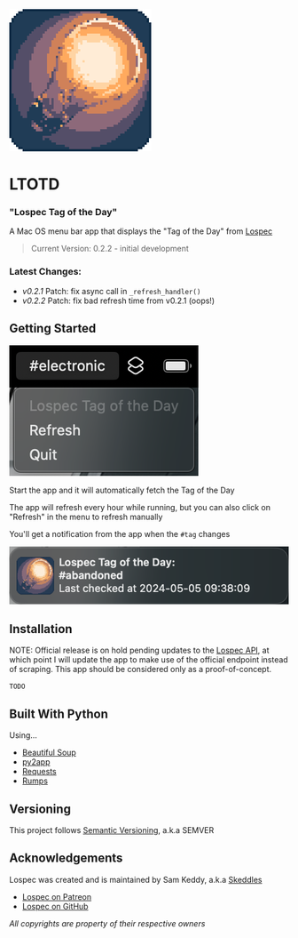 <img src="src/appicon.png" alt="app icon - a stylized pixel-art image of a lightbulb"/>

# LTOTD
### "Lospec Tag of the Day"

A Mac OS menu bar app that displays the "Tag of the Day" from [Lospec](https://lospec.com)

> Current Version: 0.2.2 - initial development

### Latest Changes:
- *v0.2.1* Patch: fix async call in `_refresh_handler()`
- *v0.2.2* Patch: fix bad refresh time from v0.2.1 (oops!)

## Getting Started

<img src="screenshots/main.png" alt="a screenshot of the main application menu" />

Start the app and it will automatically fetch the Tag of the Day

The app will refresh every hour while running, but you can also click on "Refresh" in the menu to refresh manually

You'll get a notification from the app when the `#tag` changes

<img src="screenshots/notification.png" alt="a screenshot of a typical notification from this app" />

## Installation

NOTE: Official release is on hold pending updates to the [Lospec API](https://lospec.com/palettes/api), at which point I will update the app to make use of the official endpoint instead of scraping. This app should be considered only as a proof-of-concept.

    TODO

## Built With Python

  Using...
  - [Beautiful Soup](https://beautiful-soup-4.readthedocs.io/en/latest/)
  - [py2app](https://py2app.readthedocs.io/en/latest/index.htm)
  - [Requests](https://requests.readthedocs.io/en/latest/)
  - [Rumps](https://github.com/jaredks/rumps?tab=readme-ov-file)

## Versioning

This project follows [Semantic Versioning](http://semver.org/), a.k.a SEMVER

## Acknowledgements

Lospec was created and is maintained by Sam Keddy, a.k.a [Skeddles](https://github.com/Skeddles)

- [Lospec on Patreon](https://www.patreon.com/lospec)
- [Lospec on GitHub](https://github.com/lospec)

*All copyrights are property of their respective owners*
